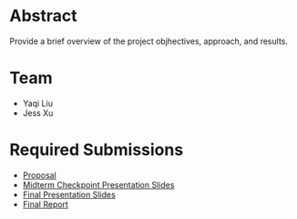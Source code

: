 # Abstract

Provide a brief overview of the project objhectives, approach, and results.

# Team

* Yaqi Liu
* Jess Xu

# Required Submissions

* [Proposal](proposal)
* [Midterm Checkpoint Presentation Slides](http://)
* [Final Presentation Slides](http://)
* [Final Report](report)
